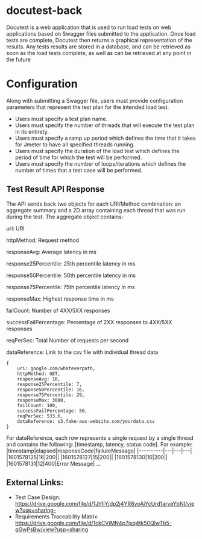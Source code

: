 # docutest-back

Docutest is a web application that is used to run load tests on web applications based on Swagger files 
submitted to the application. Once load tests are complete, Docutest then returns a graphical representation 
of the results. Any tests results are stored in a database, and can be retrieved as soon as the load tests complete, 
as well as can be retrieved at any point in the future

# Configuration

Along with submitting a Swagger file, users must provide configuration parameters that represent the test plan for the intended load test.
- Users must specify a test plan name.
- Users must specify the number of threads that will execute the test plan in its entirety.
- Users must specify a ramp up period which defines the time that it takes for Jmeter to have all specified threads running.
- Users must specify the duration of the load test which defines the period of time for which the test will be performed. 
- Users must specify the number of loops/iterations which defines the number of times that a test case will be performed.

## Test Result API Response

The API sends back two objects for each URI/Method combination: an aggregate summary and a 2D array containing each thread that was run during the test. The aggregate object contains:

uri: URI

httpMethod: Request method

responseAvg: Average latency in ms

response25Percentile: 25th percentile latency in ms

response50Percentile: 50th percentile latency in ms

response75Percentile: 75th percentile latency in ms

responseMax: Highest response time in ms

failCount: Number of 4XX/5XX responses

successFailPercentage: Percentage of 2XX responses to 4XX/5XX responses

reqPerSec: Total Number of requests per second

dataReference: Link to the csv file with individual thread data


```
{
	uri: google.com/whateverpath,
	httpMethod: GET,
	responseAvg: 16,
	response25Percentile: 7,
	response50Percentile: 16,
	response75Percentile: 29,
	responseMax: 3000,
	failCount: 100,
	successFailPercentage: 50,
	reqPerSec: 533.6,
	dataReference: s3.fake-aws-website.com/yourdata.csv
}
```

For dataReference, each row represents a single request by a single thread and contains the following: [timestamp, latency, status code]. For example:
|timestamp|elapsed|responseCode|failureMessage|
|----------|---|---|---|
|1601578125|16|200||
|1601578127|15|200||
|1601578130|16|200||
|1601578131|12|400|Error Message|
...

## External Links:
- Test Case Design: https://drive.google.com/file/d/1Jh1iYjdp2j4YR8yoAjYcUrd1arveYbNI/view?usp=sharing- 
- Requirements Traceability Matrix: https://drive.google.com/file/d/1ckCViMN4p7jxq4tk50QlwTb5-qGwPsBw/view?usp=sharing
